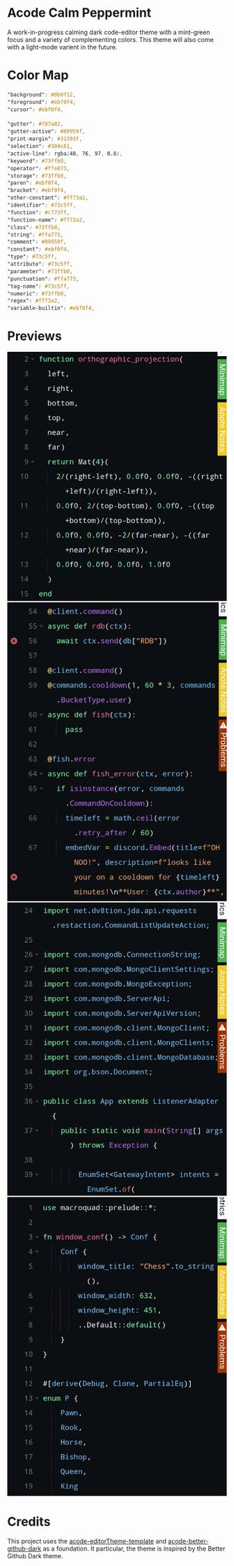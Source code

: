 # Acode Calm Peppermint

A work-in-progress calming dark code-editor theme with a mint-green focus and a variety of complementing colors. This theme will also come with a light-mode varient in the future.

# Color Map
```scss
"background": #0b0f12,
"foreground": #ebf0f4,
"cursor": #ebf0f4,

"gutter": #707a82,
"gutter-active": #89959f,
"print-margin": #31393f,
"selection": #304c61,
"active-line": rgba(48, 76, 97, 0.8),
"keyword": #73ffb0,
"operator": #ffe873,
"storage": #73ffb0,
"paren": #ebf0f4,
"bracket": #ebf0f4,
"other-constant": #ff73a2,
"identifier": #73c5ff,
"function": #c773ff,
"function-name": #ff73a2,
"class": #73ffb0,
"string": #ffa773,
"comment": #89959f,
"constant": #ebf0f4,
"type": #73c5ff,
"attribute": #73c5ff,
"parameter": #73ffb0,
"punctuation": #ffa773,
"tag-name": #73c5ff,
"numeric": #73ffb0,
"regex": #ff73a2,
"variable-builtin": #ebf0f4,
```

# Previews

![previewJulia](https://raw.githubusercontent.com/The-Nice-One/acode-calm-peppermint/refs/heads/main/res/previews/julia.jpg)
![previewPython](https://raw.githubusercontent.com/The-Nice-One/acode-calm-peppermint/refs/heads/main/res/previews/python.jpg)
![previewJava](https://raw.githubusercontent.com/The-Nice-One/acode-calm-peppermint/refs/heads/main/res/previews/java.jpg)
![previewRust](https://raw.githubusercontent.com/The-Nice-One/acode-calm-peppermint/refs/heads/main/res/previews/rust.jpg)

# Credits

This project uses the [acode-editorTheme-template](https://github.com/legendSabbir/acode-editorTheme-template) and [acode-better-github-dark](https://github.com/overskul/acode-better-github-dark) as a foundation. It particular, the theme is inspired by the Better Github Dark theme.
